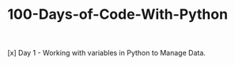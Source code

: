 # 100-Days-of-Code-With-Python
<br>
<br>
[x] Day 1 - Working with variables in Python to Manage Data.

